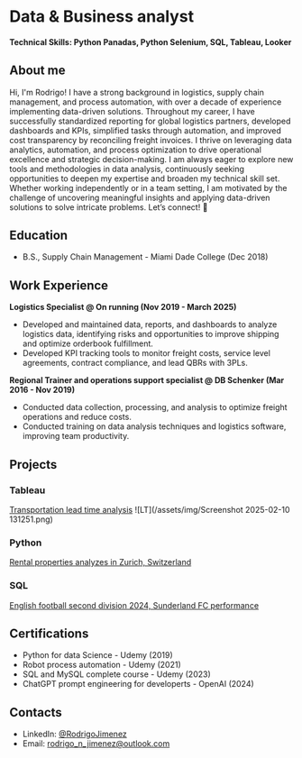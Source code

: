 # Data & Business analyst

#### Technical Skills: Python Panadas, Python Selenium, SQL, Tableau, Looker

## About me
Hi, I'm Rodrigo! I have a strong background in logistics, supply chain management, and process automation, with over a decade of experience implementing data-driven solutions. 
Throughout my career, I have successfully standardized reporting for global logistics partners, developed dashboards and KPIs, simplified tasks through automation, and improved cost transparency by reconciling freight invoices. I thrive on leveraging data analytics, automation, and process optimization to drive operational excellence and strategic decision-making.
I am always eager to explore new tools and methodologies in data analysis, continuously seeking opportunities to deepen my expertise and broaden my technical skill set. 
Whether working independently or in a team setting, I am motivated by the challenge of uncovering meaningful insights and applying data-driven solutions to solve intricate problems.
Let’s connect! 🚀

## Education        		
- B.S., Supply Chain Management - Miami Dade College (Dec 2018)

## Work Experience
**Logistics Specialist @ On running (Nov 2019 - March 2025)**
- Developed and maintained data, reports, and dashboards to analyze logistics data, identifying risks and opportunities to improve shipping and optimize orderbook fulfillment.
- Developed KPI tracking tools to monitor freight costs, service level agreements, contract compliance, and lead QBRs with 3PLs.


**Regional Trainer and operations support specialist @ DB Schenker (Mar 2016 - Nov 2019)**
- Conducted data collection, processing, and analysis  to optimize freight operations and reduce costs.
- Conducted training on data analysis techniques and logistics software, improving team productivity.


## Projects
### Tableau
 [Transportation lead time analysis](https://public.tableau.com/app/profile/rodrigo.jimenez8220/viz/TransportationleadtimedashboardEOY2024/Dashboard1)
![LT](/assets/img/Screenshot 2025-02-10 131251.png)

### Python
[Rental properties analyzes in Zurich, Switzerland](https://github.com/rodrigo-n-jimenez/projects-portfolio/blob/main/rent_data_zurich_project.ipynb) 

### SQL
[English football second division 2024, Sunderland FC performance](https://github.com/rodrigo-n-jimenez/projects-portfolio/blob/main/Sunderland_query.sql)


## Certifications
- Python for data Science - Udemy (2019)
- Robot process automation - Udemy (2021)
- SQL and MySQL complete course - Udemy (2023)
- ChatGPT prompt engineering for developerts - OpenAI (2024)


## Contacts
- LinkedIn: [@RodrigoJimenez](https://www.linkedin.com/in/rodrigo-jimenez-33b3b8246/)
- Email: rodrigo_n_jimenez@outlook.com
